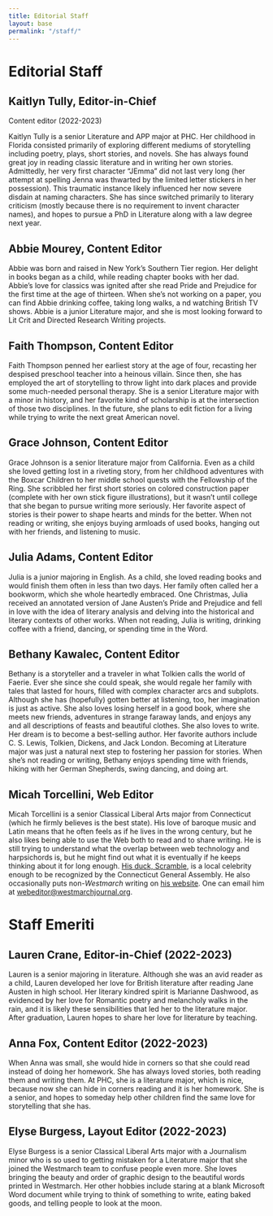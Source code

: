 ```yaml
---
title: Editorial Staff
layout: base
permalink: "/staff/"
---
```

# Editorial Staff

## Kaitlyn Tully, Editor-in-Chief
Content editor (2022-2023)

Kaitlyn Tully is a senior Literature and APP major at PHC. 
Her childhood in Florida consisted primarily of exploring 
different mediums of storytelling including poetry, plays, 
short stories, and novels. She has always found great joy 
in reading classic literature and in writing her own stories. 
Admittedly, her very first character “JEmma” did not last very 
long (her attempt at spelling Jenna was thwarted by the limited 
letter stickers in her possession). This traumatic instance 
likely influenced her now severe disdain at naming characters. 
She has since switched primarily to literary criticism (mostly 
because there is no requirement to invent character names), 
and hopes to pursue a PhD in Literature along with a law degree next year.

## Abbie Mourey, Content Editor
Abbie was born and raised in New York’s Southern Tier 
region. Her delight in books began as a child, while reading 
chapter books with her dad. Abbie’s love for classics was 
ignited after she read Pride and Prejudice for the first 
time at the age of thirteen. When she’s not working on a
paper, you can find Abbie drinking coffee, taking long walks, a
nd watching British TV shows. Abbie is a junior Literature 
major, and she is most looking forward to Lit Crit and Directed
Research Writing projects.

## Faith Thompson, Content Editor
Faith Thompson penned her earliest story at the age of four, 
recasting her despised preschool teacher into a heinous villain. 
Since then, she has employed the art of storytelling to throw 
light into dark places and provide some much-needed personal 
therapy. She is a senior Literature major with a minor in history, 
and her favorite kind of scholarship is at the intersection of 
those two disciplines. In the future, she plans to edit fiction 
for a living while trying to write the next great American novel. 

## Grace Johnson, Content Editor
Grace Johnson is a senior literature major from California. 
Even as a child she loved getting lost in a riveting story, 
from her childhood adventures with the Boxcar Children to her 
middle school quests with the Fellowship of the Ring. She 
scribbled her first short stories on colored construction 
paper (complete with her own stick figure illustrations), 
but it wasn’t until college that she began to pursue writing 
more seriously. Her favorite aspect of stories is their power to
shape hearts and minds for the better. When not reading or 
writing, she enjoys buying armloads of used books, hanging out 
with her friends, and listening to music.


## Julia Adams, Content Editor
Julia is a junior majoring in English. As a child, she 
loved reading books and would finish them often in less 
than two days. Her family often called her a bookworm, 
which she whole heartedly embraced. One Christmas, 
Julia received an annotated version of Jane Austen’s Pride and
Prejudice and fell in love with the idea of literary analysis 
and delving into the historical and literary contexts 
of other works. When not reading, Julia is writing, 
drinking coffee with a friend, dancing, or spending time in the Word.

## Bethany Kawalec, Content Editor
Bethany is a storyteller and a traveler in what Tolkien calls 
the world of Faerie. Ever she since she could speak, she 
would regale her family with tales that lasted for hours, filled
with complex character arcs and subplots. Although she has 
(hopefully) gotten better at listening, too, her imagination 
is just as active. She also loves losing herself in a good book, 
where she meets new friends, adventures in strange faraway 
lands, and enjoys any and all descriptions of feasts and beautiful 
clothes. She also loves to write. Her dream is to become a 
best-selling author. Her favorite authors include C. S. Lewis,
Tolkien, Dickens, and Jack London. Becoming at Literature major 
was just a natural next step to fostering her passion for stories. 
When she’s not reading or writing, Bethany enjoys spending time 
with friends, hiking with her German Shepherds, swing dancing, 
and doing art.



## Micah Torcellini, Web Editor
Micah Torcellini is a senior Classical Liberal Arts major from
Connecticut (which he firmly believes is the best state). His
love of baroque music and Latin means that he often feels as if
he lives in the wrong century, but he also likes being able to 
use the Web both to read and to share writing. He is still trying
to understand what the overlap between web technology and harpsichords
is, but he might find out what it is eventually if he keeps
thinking about it for long enough. 
[His duck, Scramble](https://scrambletheduck.org), is a local celebrity
enough to be recognized by the Connecticut General Assembly. 
He also occasionally puts non-*Westmarch* writing on 
[his website](https://micah.torcellini.org/). One can email him at 
[webeditor@westmarchjournal.org](mailto:webeditor@westmarchjournal.org).

# Staff Emeriti 

## Lauren Crane, Editor-in-Chief (2022-2023)
Lauren is a senior majoring in literature. Although
she was an avid reader as a child, Lauren developed
her love for British literature after reading Jane
Austen in high school. Her literary kindred spirit
is Marianne Dashwood, as evidenced by her love for
Romantic poetry and melancholy walks in the rain, 
and it is likely these sensibilities that led her to
the literature major. After graduation, Lauren hopes
to share her love for literature by teaching. 

## Anna Fox, Content Editor (2022-2023)
When Anna was small, she would hide in corners so that 
she could read instead of doing her homework. She has
always loved stories, both reading them and writing them.
At PHC, she is a literature major, which is nice, because
now she can hide in corners reading and it is her homework.
She is a senior, and hopes to someday help other children
find the same love for storytelling that she has. 

## Elyse Burgess, Layout Editor (2022-2023)
Elyse Burgess is a senior Classical Liberal Arts major with a
Journalism minor who is so used to getting mistaken for a 
Literature major that she joined the Westmarch team to confuse
people even more. She loves bringing the beauty and order
of graphic design to the beautiful words printed in Westmarch. 
Her other hobbies include staring at a blank Microsoft Word
document while trying to think of something to write, eating
baked goods, and telling people to look at the moon. 